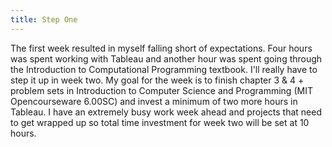 ```yaml
---
title: Step One
---
```

The first week resulted in myself falling short of expectations. Four hours was spent working with Tableau and another hour was spent going through the Introduction to Computational Programming textbook. I'll really have to step it up in week two. My goal for the week is to finish chapter 3 & 4 + problem sets in Introduction to Computer Science and Programming (MIT Opencourseware 6.00SC) and invest a minimum of two more hours in Tableau. I have an extremely busy work week ahead and projects that need to get wrapped up so total time investment for week two will be set at 10 hours. 

